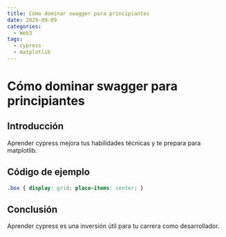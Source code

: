 ```yaml
---
title: Cómo dominar swagger para principiantes
date: 2029-09-09
categories:
  - Web3
tags:
  - cypress
  - matplotlib
---
```


# Cómo dominar swagger para principiantes

## Introducción

Aprender cypress mejora tus habilidades técnicas y te prepara para matplotlib.

## Código de ejemplo

```css
.box { display: grid; place-items: center; }
```

## Conclusión

Aprender cypress es una inversión útil para tu carrera como desarrollador.